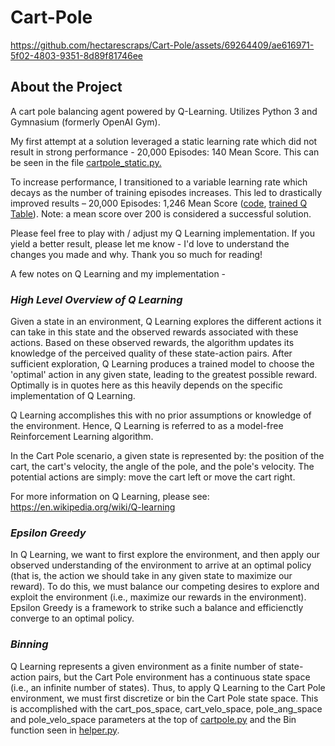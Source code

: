 # Cart-Pole

https://github.com/hectarescraps/Cart-Pole/assets/69264409/ae616971-5f02-4803-9351-8d89f81746ee

## About the Project
A cart pole balancing agent powered by Q-Learning. Utilizes Python 3 and Gymnasium (formerly OpenAI Gym).

My first attempt at a solution leveraged a static learning rate which did not result in strong performance - 20,000 Episodes: 140 Mean Score. This can be seen in the file [cartpole_static.py.](https://github.com/hectarescraps/Cart-Pole/blob/main/cartpole_static.py)

To increase performance, I transitioned to a variable learning rate which decays as the number of training episodes increases. This led to drastically improved results – 20,000 Episodes: 1,246 Mean Score ([code](https://github.com/hectarescraps/Cart-Pole/blob/main/cartpole.py), [trained Q Table](https://github.com/hectarescraps/Cart-Pole/blob/main/qtable.pickle)). Note: a mean score over 200 is considered a successful solution.  

Please feel free to play with / adjust my Q Learning implementation. If you yield a better result, please let me know - I'd love to understand the changes you made and why. Thank you so much for reading!

A few notes on Q Learning and my implementation - 

### _High Level Overview of Q Learning_

Given a state in an environment, Q Learning explores the different actions it can take in this state and the observed rewards associated with these actions. Based on these observed rewards, the algorithm updates its knowledge of the perceived quality of these state-action pairs. After sufficient exploration, Q Learning produces a trained model to choose the 'optimal' action in any given state, leading to the greatest possible reward. Optimally is in quotes here as this heavily depends on the specific implementation of Q Learning. 

Q Learning accomplishes this with no prior assumptions or knowledge of the environment. Hence, Q Learning is referred to as a model-free Reinforcement Learning algorithm.

In the Cart Pole scenario, a given state is represented by: the position of the cart, the cart's velocity, the angle of the pole, and the pole's velocity. The potential actions are simply: move the cart left or move the cart right.

For more information on Q Learning, please see: https://en.wikipedia.org/wiki/Q-learning

### _Epsilon Greedy_

In Q Learning, we want to first explore the environment, and then apply our observed understanding of the environment to arrive at an optimal policy (that is, the action we should take in any given state to maximize our reward). To do this, we must balance our competing desires to explore and exploit the environment (i.e., maximize our rewards in the environment). Epsilon Greedy is a framework to strike such a balance and efficienctly converge to an optimal policy. 

### _Binning_

Q Learning represents a given environment as a finite number of state-action pairs, but the Cart Pole environment has a continuous state space (i.e., an infinite number of states). Thus, to apply Q Learning to the Cart Pole environment, we must first discretize or bin the Cart Pole state space. This is accomplished with the cart_pos_space, cart_velo_space, pole_ang_space and pole_velo_space parameters at the top of [cartpole.py](https://github.com/hectarescraps/Cart-Pole/blob/main/cartpole.py) and the Bin function seen in [helper.py](https://github.com/hectarescraps/Cart-Pole/blob/main/helper.py).




